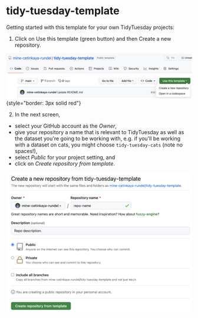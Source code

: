 # tidy-tuesday-template

Getting started with this template for your own TidyTuesday projects:

1. Click on Use this template (green button) and then Create a new repository.

![Screenshot showing how to use template to create a repo.](images/tt-use-template.png "Use template"){style="border: 3px solid red"}

2. In the next screen,

  - select your GitHub account as the *Owner*,
  - give your repository a name that is relevant to TidyTuesday as well as the dataset you're going to be working with, e.g. if you'll be working with a dataset on cats, you might choose `tidy-tuesday-cats` (note no spaces!),
  - select *Public* for your project setting, and
  - click on *Create repository from template*.

![Screenshot showing how to create a new repo.](images/tt-create-repo.png "Create repo")
